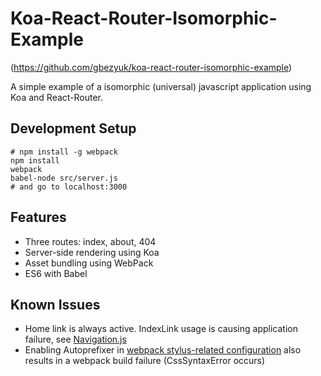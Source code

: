 # Koa-React-Router-Isomorphic-Example
(https://github.com/gbezyuk/koa-react-router-isomorphic-example)

A simple example of a isomorphic (universal) javascript application using Koa and React-Router.

## Development Setup
```
# npm install -g webpack
npm install
webpack
babel-node src/server.js
# and go to localhost:3000
```

## Features
* Three routes: index, about, 404
* Server-side rendering using Koa
* Asset bundling using WebPack
* ES6 with Babel

## Known Issues
* Home link is always active. IndexLink usage is causing application failure, see [Navigation.js](src/components/elements/Navigation.js)
* Enabling Autoprefixer in [webpack stylus-related configuration](webpack.config.js) also results in a webpack build failure (CssSyntaxError occurs)
